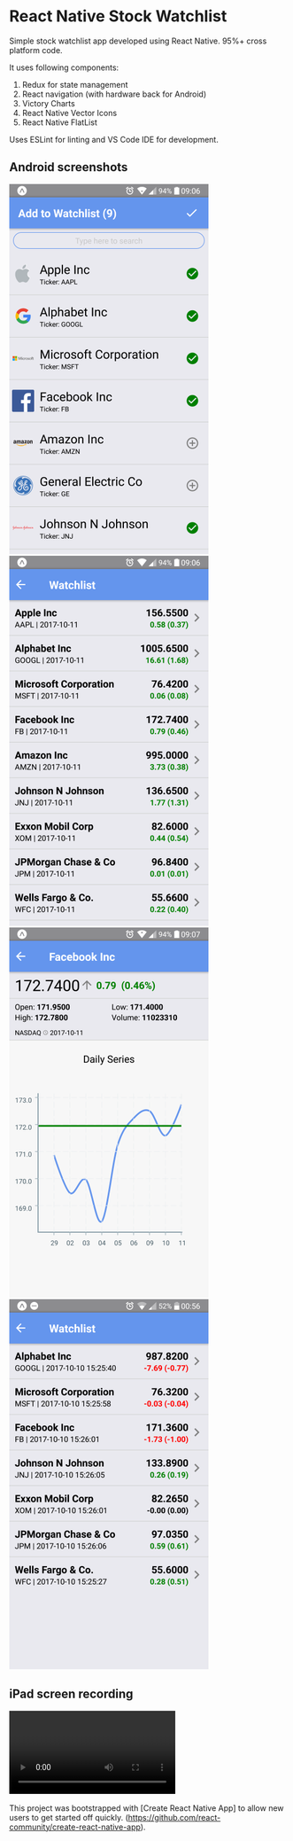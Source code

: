 # React Native Stock Watchlist
Simple stock watchlist app developed using React Native. 95%+ cross platform code.

It uses following components: 
1. Redux for state management
2. React navigation (with hardware back for Android)
3. Victory Charts 
4. React Native Vector Icons 
5. React Native FlatList

Uses ESLint for linting and VS Code IDE for development.

## Android screenshots
![](docs/Android1.png "Add stocks to Watchlist")
![](docs/Android2.png "Watchlist")
![](docs/Android3.png "Stock details") 
![](docs/Android4.png "Another Watchlist")

## iPad screen recording
![](docs/iPad.mp4 "iPad screen recording")



This project was bootstrapped with [Create React Native App] to allow new users to get started off quickly. (https://github.com/react-community/create-react-native-app).
